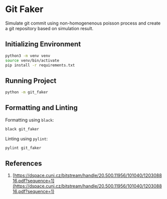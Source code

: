 # Git Faker

Simulate git commit using non-homogenenous poisson process and create a git repository based on simulation result.

## Initializing Environment

```sh
python3 -m venv venv
source venv/bin/activate
pip install -r requirements.txt
```

## Running Project

```sh
python -m git_faker
```

## Formatting and Linting

Formatting using `black`:

```sh
black git_faker
```

Linting using `pylint`:

```sh
pylint git_faker
```

## References

 1. [https://dspace.cuni.cz/bitstream/handle/20.500.11956/101040/120308816.pdf?sequence=1](https://dspace.cuni.cz/bitstream/handle/20.500.11956/101040/120308816.pdf?sequence=1)
